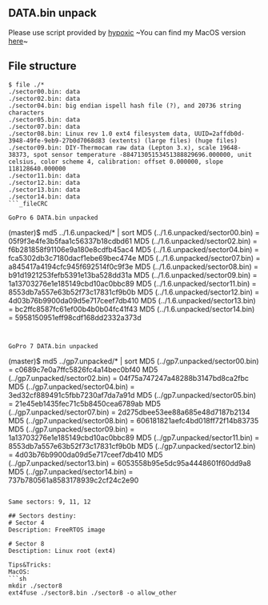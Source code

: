 ## DATA.bin unpack
Please use script provided by [hypoxic](https://github.com/hypoxic/GoProHERO8/tree/master/tools/unpackh6)
~You can find my MacOS version [here]()~

## File structure

```
$ file ./*
./sector00.bin: data
./sector02.bin: data
./sector04.bin: big endian ispell hash file (?), and 20736 string characters
./sector05.bin: data
./sector07.bin: data
./sector08.bin: Linux rev 1.0 ext4 filesystem data, UUID=2affdb0d-3948-49fe-9eb9-27b0d7068d83 (extents) (large files) (huge files)
./sector09.bin: DIY-Thermocam raw data (Lepton 3.x), scale 19648-38373, spot sensor temperature -88471305153451388829696.000000, unit celsius, color scheme 4, calibration: offset 0.000000, slope 118128640.000000
./sector11.bin: data
./sector12.bin: data
./sector13.bin: data
./sector14.bin: data
```_fileCRC

GoPro 6 DATA.bin unpacked

```
(master)$ md5 ../1.6.unpacked/* | sort
MD5 (../1.6.unpacked/sector00.bin) = 05f9f3e4fe3b5faa1c56337b18cdbd61
MD5 (../1.6.unpacked/sector02.bin) = f6b281858f91106e9a180e8cdfb45ac4
MD5 (../1.6.unpacked/sector04.bin) = fca5302db3c7180dacf1ebe69bec474e
MD5 (../1.6.unpacked/sector07.bin) = a845417a4194cfc945f692514f0c9f3e
MD5 (../1.6.unpacked/sector08.bin) = b91d1921253fefb5391e13ba528dd31a
MD5 (../1.6.unpacked/sector09.bin) = 1a13703276e1e185149cbd10ac0bbc89
MD5 (../1.6.unpacked/sector11.bin) = 8553db7a557e63b52f73c17831cf9b0b
MD5 (../1.6.unpacked/sector12.bin) = 4d03b76b9900da09d5e717ceef7db410
MD5 (../1.6.unpacked/sector13.bin) = bc2ffc8587fc61ef00b4b0b04fc41f43
MD5 (../1.6.unpacked/sector14.bin) = 5958150951eff98cdf168dd2332a373d
```


GoPro 7 DATA.bin unpacked
```
(master)$ md5 ../gp7.unpacked/* | sort
MD5 (../gp7.unpacked/sector00.bin) = c0689c7e0a7ffc5826fc4a14bec0bf40
MD5 (../gp7.unpacked/sector02.bin) = 04f75a747247a48288b3147bd8ca2fbc
MD5 (../gp7.unpacked/sector04.bin) = 3ed32cf889491c5fbb7230af7da7a91d
MD5 (../gp7.unpacked/sector05.bin) = 21e45eb1435fec71c5b8450cea6789ab
MD5 (../gp7.unpacked/sector07.bin) = 2d275dbee53ee88a685e48d7187b2134
MD5 (../gp7.unpacked/sector08.bin) = 606181821aefc4bd018ff72f14b83735
MD5 (../gp7.unpacked/sector09.bin) = 1a13703276e1e185149cbd10ac0bbc89
MD5 (../gp7.unpacked/sector11.bin) = 8553db7a557e63b52f73c17831cf9b0b
MD5 (../gp7.unpacked/sector12.bin) = 4d03b76b9900da09d5e717ceef7db410
MD5 (../gp7.unpacked/sector13.bin) = 6053558b95e5dc95a4448601f60dd9a8
MD5 (../gp7.unpacked/sector14.bin) = 737b780561a8583178939c2cf24c2e90
```

Same sectors: 9, 11, 12

## Sectors destiny:
# Sector 4
Description: FreeRTOS image

# Sector 8
Desctiption: Linux root (ext4)

Tips&Tricks:
MacOS:
```sh
mkdir ./sector8
ext4fuse ./sector8.bin ./sector8 -o allow_other

```